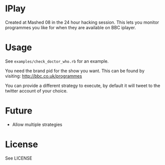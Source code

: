 # IPlay
Created at Mashed 08 in the 24 hour hacking session. This lets you monitor programmes you like for when they are available on BBC iplayer.

# Usage
See `examples/check_doctor_who.rb` for an example.

You need the brand pid for the show you want.
This can be found by visiting:
http://bbc.co.uk/programmes

You can provide a different strategy to execute, by default it will tweet to the twitter account of your choice.

# Future
- Allow multiple strategies

# License
See LICENSE